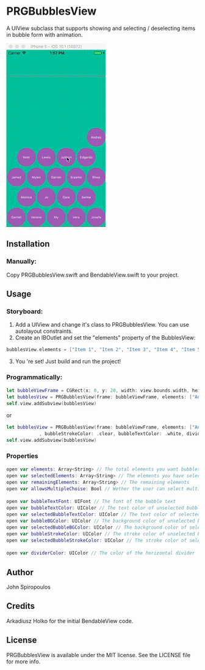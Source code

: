 # PRGBubblesView

A UIView subclass that supports showing and selecting / deselecting items in bubble form with animation.

![PRGBubblesView](https://github.com/ispiropoulos/PRGBubblesView/blob/master/PRGBubblesView.gif?raw=true)

## Installation

### Manually:
Copy PRGBubblesView.swift and BendableView.swift to your project.

## Usage

### Storyboard:
1. Add a UIView and change it's class to PRGBubblesView. You can use autolayout constraints.
2. Create an IBOutlet and set the "elements" property of the BubblesView:
```swift
bubblesView.elements = ["Item 1", "Item 2", "Item 3", "Item 4", "Item 5", "Item 6"]
```
3. You 're set! Just build and run the project!

### Programmatically:
```swift
let bubbleViewFrame = CGRect(x: 0, y: 20, width: view.bounds.width, height: view.bounds.height - 20)
let bubblesView = PRGBubblesView(frame: bubbleViewFrame, elements: ["Andres","Noel","Lewis","Judson","Edgardo","Jarred","Myles","Darren","Erasmo","Rhea","Monica","Jo","Dara","Selma","Garnet","Verena","My","Vera","Josefa"])
self.view.addSubview(bubblesView)
```
or
```swift
let bubblesView = PRGBubblesView(frame: bubbleViewFrame, elements: ["Andres","Noel","Lewis","Judson","Edgardo","Jarred","Myles","Darren","Erasmo","Rhea","Monica","Jo","Dara","Selma","Garnet","Verena","My","Vera","Josefa"], maxElementsPerRow: 5, bubbleTextFont: UIFont.systemFont(ofSize: 10), bubbleBGColor: UIColor(red:0.61, green:0.35, blue:0.71, alpha:1.0)
            , bubbleStrokeColor: .clear, bubbleTextColor: .white, dividerColor: UIColor(red:0.61, green:0.35, blue:0.71, alpha:1.0))
self.view.addSubview(bubblesView)
```

### Properties
```swift
open var elements: Array<String> // The total elements you want bubblesView to show
open var selectedElements: Array<String> // The elements you have selected
open var remainingElements: Array<String> // The remaining elements
open var allowsMultipleChoise: Bool // Wether the user can select multiple items or not. Default set to true

open var bubbleTextFont: UIFont // The font of the bubble text
open var bubbleTextColor: UIColor // The text color of unselected bubbles
open var selectedBubbleTextColor: UIColor // The text color of selected bubbles
open var bubbleBGColor: UIColor // The background color of unselected bubbles
open var selectedBubbleBGColor: UIColor // The background color of selected bubbles
open var bubbleStrokeColor: UIColor // The stroke color of unselected bubbles
open var selectedBubbleStrokeColor: UIColor // The stroke color of selected bubbles

open var dividerColor: UIColor // The color of the horizontal divider
```

## Author
John Spiropoulos

## Credits

Arkadiusz Holko for the initial BendableView code.

## License

PRGBubblesView is available under the MIT license. See the LICENSE file for more info.
